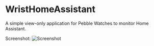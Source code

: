 # WristHomeAssistant

A simple view-only application for Pebble Watches to monitor Home Assistant. 

Screenshot: 
![Screenshot](https://github.com/texnofobix/WristHomeAssistant/blob/master/WHA-main.png)

